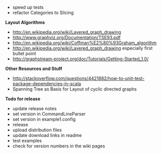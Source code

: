 * speed up tests
* refactor Categories to Slicing

**Layout Algorithms**
* http://en.wikipedia.org/wiki/Layered_graph_drawing
* http://www.graphviz.org/Documentation/TSE93.pdf
* http://en.wikipedia.org/wiki/Coffman%E2%80%93Graham_algorithm
* http://en.wikipedia.org/wiki/Layered_graph_drawing especially first bullet point
* http://graphstream-project.org/doc/Tutorials/Getting-Started_1.0/

**Other Resources and Stuff**
* http://stackoverflow.com/questions/4421882/how-to-unit-test-package-dependencies-in-scala
* Spanning Tree as Basis for Layout of cyclic directed graphs

**Todo for release**
* update release notes
* set version in CommandLineParser
* set version in example1.config
* release
* upload distribution files
* update download links in readme
* test examples 
* check for version numbers in the wiki pages

